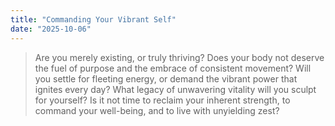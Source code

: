 ```yaml
---
title: "Commanding Your Vibrant Self"
date: "2025-10-06"
---
```


> Are you merely existing, or truly thriving? Does your body not deserve the fuel of purpose and the embrace of consistent movement? Will you settle for fleeting energy, or demand the vibrant power that ignites every day? What legacy of unwavering vitality will you sculpt for yourself? Is it not time to reclaim your inherent strength, to command your well-being, and to live with unyielding zest?
